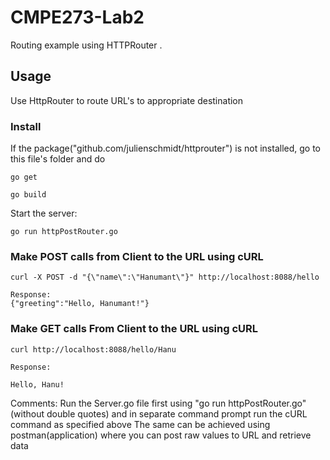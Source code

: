 # CMPE273-Lab2

Routing example using HTTPRouter .


## Usage
Use HttpRouter to route URL's to appropriate destination
### Install

If the package("github.com/julienschmidt/httprouter") is not installed, go to this file's folder and do
```
go get 
```
```
go build

```
Start the  server:
```
go run httpPostRouter.go
```
### Make POST calls from Client to the URL using cURL

```
curl -X POST -d "{\"name\":\"Hanumant\"}" http://localhost:8088/hello
```
```
Response:
{"greeting":"Hello, Hanumant!"}
```
### Make GET calls From Client to the URL using cURL
```
curl http://localhost:8088/hello/Hanu
```
```
Response:

Hello, Hanu!
```

Comments: Run the Server.go file first using "go run httpPostRouter.go" (without double quotes) and in separate command prompt run the cURL command as specified above
The same can be achieved using postman(application) where you can post raw values to URL and retrieve data
